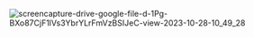 ![screencapture-drive-google-file-d-1Pg-BXo87CjF1lVs3YbrYLrFmVzBSIJeC-view-2023-10-28-10_49_28](https://github.com/akshitjain2004/NPTEL-Google-Cloud-Computing-Foundation/assets/94056853/ad65ebb2-5ba9-42af-a62a-0dfde9ca799c)
